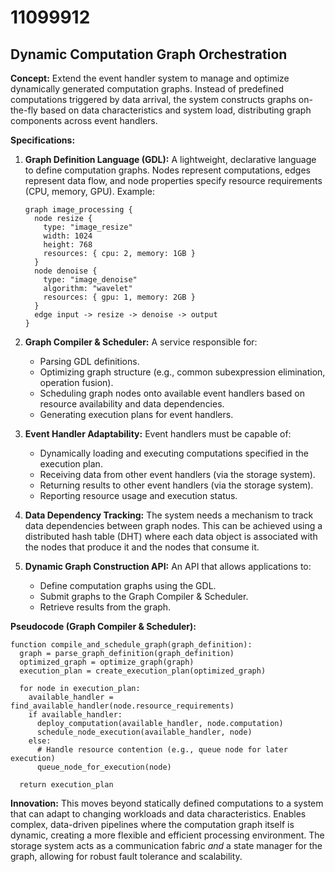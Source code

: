 # 11099912

## Dynamic Computation Graph Orchestration

**Concept:** Extend the event handler system to manage and optimize dynamically generated computation graphs. Instead of predefined computations triggered by data arrival, the system constructs graphs on-the-fly based on data characteristics and system load, distributing graph components across event handlers.

**Specifications:**

1.  **Graph Definition Language (GDL):** A lightweight, declarative language to define computation graphs.  Nodes represent computations, edges represent data flow, and node properties specify resource requirements (CPU, memory, GPU).  Example:

    ```gdL
    graph image_processing {
      node resize {
        type: "image_resize"
        width: 1024
        height: 768
        resources: { cpu: 2, memory: 1GB }
      }
      node denoise {
        type: "image_denoise"
        algorithm: "wavelet"
        resources: { gpu: 1, memory: 2GB }
      }
      edge input -> resize -> denoise -> output
    }
    ```

2.  **Graph Compiler & Scheduler:** A service responsible for:
    *   Parsing GDL definitions.
    *   Optimizing graph structure (e.g., common subexpression elimination, operation fusion).
    *   Scheduling graph nodes onto available event handlers based on resource availability and data dependencies.
    *   Generating execution plans for event handlers.

3.  **Event Handler Adaptability:** Event handlers must be capable of:
    *   Dynamically loading and executing computations specified in the execution plan.
    *   Receiving data from other event handlers (via the storage system).
    *   Returning results to other event handlers (via the storage system).
    *   Reporting resource usage and execution status.

4.  **Data Dependency Tracking:** The system needs a mechanism to track data dependencies between graph nodes. This can be achieved using a distributed hash table (DHT) where each data object is associated with the nodes that produce it and the nodes that consume it.

5.  **Dynamic Graph Construction API:** An API that allows applications to:
    *   Define computation graphs using the GDL.
    *   Submit graphs to the Graph Compiler & Scheduler.
    *   Retrieve results from the graph.

**Pseudocode (Graph Compiler & Scheduler):**

```
function compile_and_schedule_graph(graph_definition):
  graph = parse_graph_definition(graph_definition)
  optimized_graph = optimize_graph(graph)
  execution_plan = create_execution_plan(optimized_graph)

  for node in execution_plan:
    available_handler = find_available_handler(node.resource_requirements)
    if available_handler:
      deploy_computation(available_handler, node.computation)
      schedule_node_execution(available_handler, node)
    else:
      # Handle resource contention (e.g., queue node for later execution)
      queue_node_for_execution(node)

  return execution_plan
```

**Innovation:** This moves beyond statically defined computations to a system that can adapt to changing workloads and data characteristics. Enables complex, data-driven pipelines where the computation graph itself is dynamic, creating a more flexible and efficient processing environment. The storage system acts as a communication fabric *and* a state manager for the graph, allowing for robust fault tolerance and scalability.